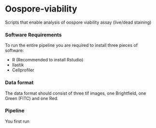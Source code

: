 # Oospore-viability
Scripts that enable analysis of oospore viability assay (live/dead staining)

### Software Requirements
To run the entire pipeline you are required to install three pieces of software:
- R (Recommended to install Rstudio)
- Ilastik
- Cellprofiler

### Data format
The data format should consist of three tif images, one Brightfield, one Green (FITC) and one Red. 

### Pipeline
You first run 
